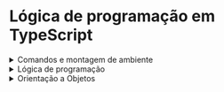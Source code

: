 # Lógica de programação em TypeScript
<details>
  <summary>Comandos e montagem de ambiente</summary>
  
  ## Passo a passo para montar o ambiente do node
  #### 1-Comando para baixar o arquivo package.json
   - yarn init -y
  #### 2-instalar esLint
  #### 3-Instale o TypeScript
   - yarn add typescript -D
  #### 4-arquivo tsconfig.json
   - yarn tsc --init
  
  
  ## Configurando o arquivo tsconfig.json
  ### module:
   - Define o tipo de importação commonjs ou ESNext

  ### outDir
   - Pasta onde os arquivos .js serão compilados
  `"outdir": "./dist"`

  ### rootDir
   - Pasta que ficarão os arquivos .ts
  `"rootDir": "./src"`
  
  ### Comando para instalar o TypeScript globalmente
   - npm install -g typescript
  
  ### Comando para executar o TypeScript
   - node arquivo.js

  ### Comando para criar o arquivo tsconfig.json
   - tsc --init
  ### Comando para compilar o TS
   - tsc

  *Obs: Primeiro compile o projeto com tsc, após isso execute o comando node arquivo.js*
  
</details>
<details>
  <summary>Lógica de programação</summary>

  # Lógica de programação
  ## Tipos de dados utilizados
   - Number
   - String
   - Boolean
  ### Tipo Any
   - Usado para representar uma variável que pode ter qualquer tipo de valor.
   - Desabilita a verificação de tipo estático para a variável, permitindo que ela aceite qualquer valor sem gerar erros de compilação.

  ### Union Type
   - Adiciona tipagem dupla a uma variável ou função
   - A variável ou função passa a aceitar dois tipos de dados

  *EXEMPLO*
  ```javascript
  let id: number | string
  id = 1;
  id = "1"
  ```
  **

  *Declarando uma variável do tipo Any*
  ```javascript
  let valorQualquer: any = 5;
  valorQualquer = "texto";
  valorQualquer = { objeto: true };
  ```
  *Declarando uma função do tipo Any*
  ```javascript
  function retornaQualquerCoisa(): any {
    return "qualquer coisa";
  }

  let resultado: any = retornaQualquerCoisa();
  ```
  
  ## Declaração de variáveis
  ### Inferência x annotaion
  **Inferência**
   - A inferência é uma habilidade usada pelo compilador para definir o tipo de variável pelo valor que ela guarda.
   - A inferência ocorre geralmente com variáveis `let` e `const`

  *EXEMPLO*
  ```javascript
  let nome = "athos"  //O compilador infere que a variável nome seja do tipo String devido o valor que ela assume.
  nome = 12;          //Ocorre erro de tipagem, pois a variável foi inferida como String
  ```
  *annotation*
   - Usada para sinalizar a tipagem de uma variável `const` ou `let`

  *EXEMPLO*
  ```javascript
  let nome:String = "Athos"
  ```
  
  ## Convertendo variáveis - Type Assertions(cast)
   - Usa-se o `as` para converter o tipo
  *Convertendo um tipo Any em uma string*
  ```javascript
  let valor: any = "Isso é uma string";
  let comprimentoDaString: number = (valor as string).length;

  console.log(comprimentoDaString); // Saída: 18
  ```
  
  ## Declarando funções
  ### Declaração padrão
  ```javascript
  function nomeFuncao(a: tipoParametro, b:tipoParametro): tipoRetorno {
    return
  }
  ```
  ### Declaração Expresão de função
  ```javascript
  let nomeFuncao = function(a: tipoParametro, b: tipoParametro): tipoRetorno{
    return
  }
  ```
  ### Declaração de função Arrow Function
  ```javascript
  let nomeFuncao = (a: tipoParametro, b: tipoParametro): tipoRetorno => {
    return 
  }
  ```
  ### Declaração de função com parâmetros opcionais
  ```javascript
  function saudacao(nome: string, sobrenome?: string): string{
    if(sobrenome){
      return `Olá, ${nome} ${sobrenome}`!;
    }else{
      return `Olá, ${nome}!`
    }
  }
  ```
  ### Declaração de função com parâmetro Default
  ```javascript
  function potencia(base: number, expoente: number = 2): number {
    return Math.pow(base, expoente);
  }
  ```
  
  ## Manipulação de Arrays
  *Iniciando um array vazio*
  ```javascript
  let arrayVazio:number[] = [];
  ```

  *Adicionando valores no final do array*
  ```javascript
  let meuArray: number[] = [];
  meuArray.push(4,5);
  ```

  *Adicionando valores em um array de forma direta*
  ```javascript
  let meuArray: number[] = [1,2,3]
  meuArray[3] = 4;
  ```
  ## Objetos Types
   - Coleção de dados simples no formato de objeto com par chave-valor
  ```javascript
  type User = {
    nome: string;
    idade: number:
    email: string;
  }
  const user: User = {
    nome: "athos",
    idade: "22",
    email: "athos@.com"
  }
  ```
  
  ## Map
   - Coleção de dados no formato chave-valor
   - possui ordem de inserção
  *SINTAXE*
  ```javascript
  let nomeMapa: Map<TipoDaChave, TipoDoValor> = new Map();
  ```
  ### Métodos
  `set`: Define um par chave-valor
  ```javascript
  variavel.set(chave, valor);
  ```
  `get`: Retorna o valor de uma chave
  ```javascript
  variavel.get(chave)  //retorna valor
  ```
  `has`: Verifica se uma chave está presente no mapa
  ```javascript
  let verificaChave: boolean = meuMapa.has("Carro");
  console.log(verificaChave)  //Retorna true ou false
  ```
  `delete`: Remove um par chave-valor
  
  `clear` : Remove todas as chaves do map
  
  `size`  : Retorna o número de chaves do map

  
</details>
<details>
  <summary>Orientação a Objetos</summary>

  # Orientação a objetos
  ## Sintaxe simples de criação de uma classe
  ```javascript
  class Usuario{
    nome: string;
    idade: number;
    altura: number;

    constructor(nome: string, idade: number, altura: number){
      this.nome = nome;
      this.idade = idade;
      this.altura = altura;
    }
  }
  ```

  ## Inicialização de atributos
   - Os atributos de uma classe devem ser obrigatoriamente inicializados ou obrigatoriamente marcados como possíveis valores undefined.

  ### Inicializando atributos de forma direta e inalterada
   - Neste caso, o atributo idade foi inicializado com um valor padrão inalterado e não entra no método construtor.

  ```javascript
  class Usuario{
    nome: string;
    email: string;
    idade: number = 15;

    constructor(nome: string, email: string){
        this.nome = nome;
        this.email = email;
        
    }
  }

  const usuario = new Usuario("athos","athos@.com");
  console.log(usuario.idade);
  console.log(usuario.email);
  console.log(usuario.nome);

  ```

  ### Inicializando atributos com valores padrão em caso de não preenchimento
   - Neste caso, o atributo idade é iniciado com o valor zero no método construtor e automaticamente atribuido.Caso a idade não for preenchida na instância, o valor do atributo será zero, caso contrário o valor do atributo será o valor passado no parâmetro.

  ```javascript
  class Usuario{
    nome: string;
    email: string;
    idade: number;

    constructor(nome: string, email: string, idade: number = 0){
        this.nome = nome;
        this.email = email;
        this.idade = idade;
        
    }
  }

  const usuario = new Usuario("athos","athos@.com",17);
  console.log(usuario.idade);
  console.log(usuario.email);
  console.log(usuario.nome);
  ```
  ### Tratando atributos com possíveis valores nulos
   - Neste exemplo, o atributo idade foi marcado como possível valor nulo e ao chamar o construtor da classe o programador tem a liberdade de passar ou não passar o terceiro argumento.
  ```javascript
  class Usuario{
    nome: string;
    email: string;
    idade?: number;

    constructor(nome: string, email: string, idade?: number){
        this.nome = nome;
        this.email = email;
        this.idade = idade;
        
    }
  }

  const usuario = new Usuario("athos","athos@.com");
  console.log(usuario.idade);
  console.log(usuario.email);
  console.log(usuario.nome);

  ```
  ## Visibilidade dos atributos
  ### Publico
   - Modificador de acesso padrão que da acesso a todos os atributos de fora da classe

  ### Private
   - Atributos privados só podem ser acessados dentro da própria classe

  ### Protected
   - Atributos protegidos podem ser acessados em classes derivadas (herança)

  ## Polimorfismo
  ### Sobrescrita de método
   - No TS a sobrescrita de método não precisa ter a anotação @override, basta a assinatura do método ser igual ao método da classe pai.

  atributos privados ´_nomeAtributo´





</details>
